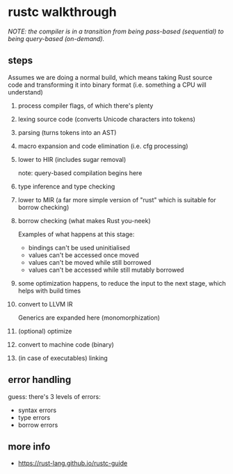 # rustc walkthrough

*NOTE: the compiler is in a transition from being pass-based (sequential) to being
query-based (on-demand).*

## steps

Assumes we are doing a normal build, which means taking Rust source
code and transforming it into binary format (i.e. something a CPU will understand)

1. process compiler flags, of which there's plenty

1. lexing source code (converts Unicode characters into tokens)

1. parsing (turns tokens into an AST)

1. macro expansion and code elimination (i.e. cfg processing)

1. lower to HIR (includes sugar removal)

   note: query-based compilation begins here

1. type inference and type checking

1. lower to MIR (a far more simple version of "rust" which is suitable
   for borrow checking)

1. borrow checking (what makes Rust you-neek)

   Examples of what happens at this stage:
   - bindings can't be used uninitialised
   - values can't be accessed once moved
   - values can't be moved while still borrowed
   - values can't be accessed while still mutably borrowed

1. some optimization happens, to reduce the input to the next stage,
   which helps with build times

1. convert to LLVM IR

   Generics are expanded here (monomorphization)

1. (optional) optimize

1. convert to machine code (binary)

1. (in case of executables) linking

## error handling

guess: there's 3 levels of errors:

- syntax errors
- type errors
- borrow errors

## more info

- https://rust-lang.github.io/rustc-guide
